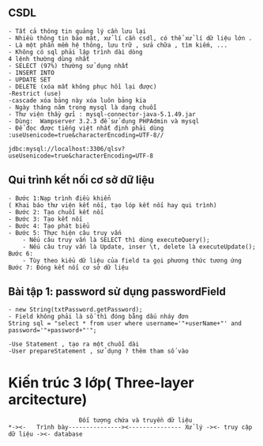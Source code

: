 ## CSDL
	- Tất cả thông tin quảng lý cần lưu lại 
	- Nhiều thông tin bảo mật, xử lí cần csdl, có thể xử lí dữ liệu lớn .
	- Là một phần mềm hệ thông, lưu trữ , sửa chữa , tìm kiếm, ...
	- Không có sql phải lập trình dài dòng
	4 lệnh thường dùng nhất
	- SELECT (97%) thường sử dụng nhất
	- INSERT INTO
	- UPDATE SET
	- DELETE (xóa mất không phục hồi lại được)
	-Restrict (use)
	-cascade xóa bảng này xóa luôn bảng kia 
	- Ngày tháng năm trong mysql là dạng chuỗi
	- Thư viện thầy gửi : mysql-connector-java-5.1.49.jar 
	- Dùng:  Wampserver 3.2.3 để sử dụng PHPAdmin và mysql 
	- Để đọc được tiếng việt nhất định phải dùng :useUsenicode=true&characterEncoding=UTF-8//
	
	jdbc:mysql://localhost:3306/qlsv?useUsenicode=true&characterEncoding=UTF-8
## Qui trình kết nối cơ sở dữ liệu
	- Bước 1:Nạp trình điều khiển
	( Khai báo thư viện kết nối, tạo lóp kết nối hay qui trình)
	- Bước 2: Tạo chuỗi kết nối
	- Bước 3: Tạo kết nối
	- Bước 4: Tạo phát biểu
	- Bước 5: Thực hiện câu truy vấn
		- Nếu câu truy vấn là SELECT thì dùng executeQuery();
		- Nếu câu truy vấn là Update, inser \t, delete là executeUpdate();
	Bước 6: 
		- Tùy theo kiểu dữ liệu của field ta gọi phương thức tương ứng
	Bước 7: Đóng kết nối cơ sở dữ liệu
	
## Bài tập 1: password sử dụng passwordField
	- new String(txtPassword.getPassword);
	- Field không phải là số thì đóng bằng dấu nháy đơn
	String sql = "select * from user where username='"+userName+"' and password='"+password+"'";
	
	-Use Statement , tạo ra một chuỗi dài
	-User prepareStatement , sử dụng ? thêm tham số vào
	
# Kiến trúc 3 lớp( Three-layer arcitecture)

		 				Đối tượng chứa và truyền dữ liệu
	*-><-	Trình bày---------------><--------------- Xử lý -><- truy cập dữ liệu -><- database
	